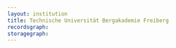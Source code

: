 ```yaml
---
layout: institution
title: Technische Universität Bergakademie Freiberg
recordsgraph: 
storagegraph: 
---
```

